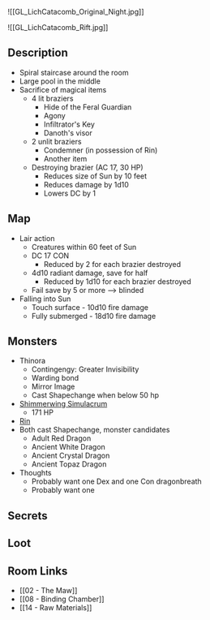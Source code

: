 ![[GL_LichCatacomb_Original_Night.jpg]]

![[GL_LichCatacomb_Rift.jpg]]
## Description

* Spiral staircase around the room
* Large pool in the middle
* Sacrifice of magical items
	* 4 lit braziers
		* Hide of the Feral Guardian
		* Agony
		* Infiltrator's Key
		* Danoth's visor
	* 2 unlit braziers
		* Condemner (in possession of Rin)
		* Another item
	* Destroying brazier (AC 17, 30 HP)
		* Reduces size of Sun by 10 feet
		* Reduces damage by 1d10
		* Lowers DC by 1

## Map

* Lair action
	* Creatures within 60 feet of Sun
	* DC 17 CON
		* Reduced by 2 for each brazier destroyed
	* 4d10 radiant damage, save for half
		* Reduced by 1d10 for each brazier destroyed
	* Fail save by 5 or more --> blinded
* Falling into Sun
	* Touch surface - 10d10 fire damage
	* Fully submerged - 18d10 fire damage
## Monsters

* Thinora
	* Contingengy: Greater Invisibility
	* Warding bond
	* Mirror Image
	* Cast Shapechange when below 50 hp
* [Shimmerwing Simulacrum](https://www.dndbeyond.com/monsters/16772-adult-silver-dragon)
	* 171 HP
* [Rin](https://www.dndbeyond.com/monsters/4423157-rin-monisk)
* Both cast Shapechange, monster candidates
	* Adult Red Dragon
	* Ancient White Dragon
	* Ancient Crystal Dragon
	* Ancient Topaz Dragon
* Thoughts
	* Probably want one Dex and one Con dragonbreath
	* Probably want one 

## Secrets

## Loot

## Room Links

*  [[02 - The Maw]]
*  [[08 - Binding Chamber]]
*  [[14 - Raw Materials]]